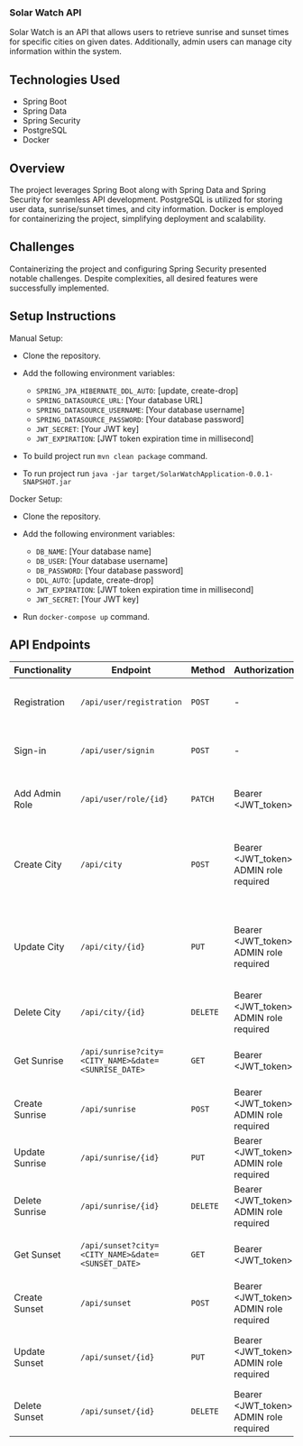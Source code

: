 ### Solar Watch API
Solar Watch is an API that allows users to retrieve sunrise and sunset times for specific cities on given dates. Additionally, admin users can manage city information within the system.

## Technologies Used
- Spring Boot
- Spring Data
- Spring Security
- PostgreSQL
- Docker
## Overview
The project leverages Spring Boot along with Spring Data and Spring Security for seamless API development. PostgreSQL is utilized for storing user data, sunrise/sunset times, and city information. Docker is employed for containerizing the project, simplifying deployment and scalability.

## Challenges
Containerizing the project and configuring Spring Security presented notable challenges. Despite complexities, all desired features were successfully implemented.

## Setup Instructions
Manual Setup:
- Clone the repository.

- Add the following environment variables:
  - `SPRING_JPA_HIBERNATE_DDL_AUTO`: [update, create-drop]
  - `SPRING_DATASOURCE_URL`: [Your database URL]
  - `SPRING_DATASOURCE_USERNAME`: [Your database username]
  - `SPRING_DATASOURCE_PASSWORD`: [Your database password]
  - `JWT_SECRET`: [Your JWT key]
  - `JWT_EXPIRATION`: [JWT token expiration time in millisecond]

- To build project run `mvn clean package` command.
- To run project run `java -jar target/SolarWatchApplication-0.0.1-SNAPSHOT.jar`


Docker Setup:
- Clone the repository.

- Add the following environment variables:
  - `DB_NAME`: [Your database name]
  - `DB_USER`: [Your database username]
  - `DB_PASSWORD`: [Your database password]
  - `DDL_AUTO`: [update, create-drop]
  - `JWT_EXPIRATION`: [JWT token expiration time in millisecond]
  - `JWT_SECRET`: [Your JWT key]

- Run `docker-compose up` command.

## API Endpoints

| Functionality | Endpoint | Method | Authorization | Request body | Response | Exceptions |
|---------------|----------|--------|---------------|--------------|----------|------------|
| Registration | `/api/user/registration` | `POST` | - | {"password": <_PASSWORD_>, "userName": <USER_NAME>} | Response status 201 (Created) | DataIntegrityViolationException |
| Sign-in | `/api/user/signin` | `POST` | - | {"password": <_PASSWORD_>, "userName": <USER_NAME>} | {"jwt":<JWT_TOKEN>, "userName": <USER_NAME>,"roles": [<USER_ROLES>]} | BadCredentialsException |
| Add Admin Role | `/api/user/role/{id}`| `PATCH` | Bearer <JWT_token> | - | {"password": <_PASSWORD_>, "userName": <USER_NAME>} | {"jwt":<JWT_TOKEN>, "userName": <USER_NAME>,"roles": [<USER_ROLES>]} | NonExistingUserException |
| Create City | `/api/city` | `POST` | Bearer <JWT_token> ADMIN role required | {"name": <CITY_NAME>, "lat": <CITY_LATTITUDE>,"lon": <CITY_LONGITUDE>, "state": <STATE_NAME>, "country": <COUNTRY_NAME>} | Response status 200 (OK) | AlreadyExistingCityException |
| Update City | `/api/city/{id}` | `PUT` | Bearer <JWT_token> ADMIN role required | {"name": <CITY_NAME>, "lat": <CITY_LATTITUDE>,"lon": <CITY_LONGITUDE>, "state": <STATE_NAME>, "country": <COUNTRY_NAME>} | Response status 200 (OK) | NonExistingCityException |
| Delete City | `/api/city/{id}` | `DELETE` | Bearer <JWT_token> ADMIN role required | - | Response status 200 (OK) | NonExistingCityException |
| Get Sunrise | `/api/sunrise?city=<CITY_NAME>&date=<SUNRISE_DATE>` | `GET` | Bearer <JWT_token> | - | {"city": <CITY_NAME>, "sunrise": <SUNRISE_TIME>,"date": <SUNRISE_DATE>} | InvalidCityParameterException, InvalidCityParameterException, NonExistingSunriseException |
| Create Sunrise | `/api/sunrise` | `POST` | Bearer <JWT_token> ADMIN role required | {"date": <SUNRISE_DATE>,"sunrise": <SUNRISE_TIME>,"cityId": <CITY_ID>} | Response status 201 (Created) | NonExistingCityException |
| Update Sunrise | `/api/sunrise/{id}` | `PUT` | Bearer <JWT_token> ADMIN role required | {"date": <SUNRISE_DATE>, "sunrise": <SUNRISE_TIME>, "cityId": <CITY_ID>}| Response status 200 (OK) | NonExistingSunriseException, NonExistingCityException |
| Delete Sunrise | `/api/sunrise/{id}` | `DELETE` | Bearer <JWT_token> ADMIN role required | - | Response status 200 (OK) | - |
| Get Sunset | `/api/sunset?city=<CITY_NAME>&date=<SUNSET_DATE>` | `GET` | Bearer <JWT_token> | - | {"city": <CITY_NAME>,"sunset": <SUNSET_TIME>,"date": <SUNSET_DATE>} | InvalidCityParameterException, NonExistingSunsetException |
| Create Sunset | `/api/sunset` | `POST` | Bearer <JWT_token> ADMIN role required | {"date": <SUNSET_DATE>,"sunset": <SUNSET_TIME>,"cityId": <CITY_ID>}| Response status 201 (Created) | NonExistingSunsetException, NonExistingCityException |
| Update Sunset| `/api/sunset/{id}` | `PUT` | Bearer <JWT_token> ADMIN role required | {"date": <SUNSET_DATE>,"sunset": <SUNSET_TIME>,"cityId": <CITY_ID>,"id": <SUNSET_ID>} | Response status 200 (OK) | NonExistingSunsetException, NonExistingCityException |
| Delete Sunset | `/api/sunset/{id}` | `DELETE` | Bearer <JWT_token> ADMIN role required | - | Response status 200 (OK) | - |

